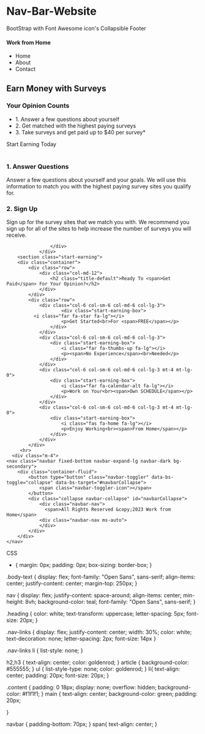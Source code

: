# Nav-Bar-Website
BootStrap with Font Awesome icon's Collapsible Footer
<!DOCTYPE html>
<html lang="en-us">
    <head>
      <meta name="description" content=""/>
	<meta name="keywords" content=""/>
       <meta charset="utf-8"/>
      <meta name="viewport" content="width-device, initial-scale=1">
        <title>Nav Bar/Website</title>
         <link 
      href="https://fonts.googleapis.com/css3?family=Open Sans&display=swap"      
               rel="stylesheet"/>
    <link rel="stylesheet" href="../style.css" />
      <script src="https://kit.fontawesome.com/515aecdffd.js"crossorgin"anonymous"></script>
      <link href="https://cdn.jsdelivr.net/npm/bootstrap@5.0.2/dist/css/bootstrap.min.css" rel="stylesheet">
<script src="https://cdn.jsdelivr.net/npm/bootstrap@5.0.2/dist/js/bootstrap.bundle.min.js"></script>
  </head>
  <body>
    <nav>
      <div class="heading">
        <h4>Work from Home</h4>
      </div>
      <ul class="nav-links">
             <li>Home</li>
        <li>About</li>
        <li>Contact</li>
      </ul>
    </nav>
    <h2> Earn Money with Surveys</h2>
    <h3> Your Opinion Counts</h3>
    <article>
    <div class="container">		
			<div class="row">			
				<div class="col-md-12">
					<div class="hero-text">
						<ul class="list-unstyled">
							<li><span>1.</span> Answer a few questions about yourself</li>
							<li><span>2.</span> Get matched with the highest paying surveys</li>
							<li><span>3.</span> Take surveys and get paid up to $40 per survey*</li>
						   </ul>           
					</div>
				</div>
			</div>
      </article>	
      <main>
      <a class="btn my-btn btn-large">Start Earning Today</a>
      </main>
      <br>
      <section class="how-to bg-white">
		<div class="container">
			<div class="row">	
				<div class="col-md-6 text-center">
					<div class="how-to-box">
						<i class="fas fa-question fa-2x"></i>
						<h3>1. Answer Questions</h3>
						<p>Answer a few questions about yourself and your goals. We will use this information to match you with the highest paying survey sites you qualify for.</p>
					</div>
				</div>
        <div class="col-md-6 text-center mt-4 mt-md-0">
					<div class="how-to-box">
						<i class="fas fa-clipboard-list fa-2x"></i>
						<h3>2. Sign Up</h3>
            <p>Sign up for the survey sites that we match you with. We recommend you sign up for all of the sites to help increase the number of surveys you will receive.</p>
            
					</div>
				</div>
        <section class="start-earning">
		<div class="container">		
			<div class="row">			
				<div class="col-md-12">
					<h2 class="title-default">Ready To <span>Get Paid</span> For Your Opinion?</h2>
				</div>
			</div>
			<div class="row">	
				<div class="col-6 col-sm-6 col-md-6 col-lg-3">
						<div class="start-earning-box">
              <i class="far fa-star fa-lg"></i>
						<p>Get Started<br>For <span>FREE</span></p>
					</div>
				</div>
				<div class="col-6 col-sm-6 col-md-6 col-lg-3">
					<div class="start-earning-box">
						<i class="far fa-thumbs-up fa-lg"></i>
						<p><span>No Experience</span><br>Needed</p>
					</div>
				</div>
				<div class="col-6 col-sm-6 col-md-6 col-lg-3 mt-4 mt-lg-0">
					<div class="start-earning-box">
						<i class="far fa-calendar-alt fa-lg"></i>
						<p>Work on Your<br><span>Own SCHEDULE</span></p>
					</div>
				</div>
				<div class="col-6 col-sm-6 col-md-6 col-lg-3 mt-4 mt-lg-0">
					<div class="start-earning-box">
						<i class="fas fa-home fa-lg"></i>
						<p>Enjoy Working<br><span>From Home</span></p>
					</div>
				</div>
			</div>
         <hr> 
      <div class="m-4">
    <nav class="navbar fixed-bottom navbar-expand-lg navbar-dark bg-secondary">
        <div class="container-fluid">
            <button type="button" class="navbar-toggler" data-bs-toggle="collapse" data-bs-target="#navbarCollapse">
                <span class="navbar-toggler-icon"></span>
            </button>
            <div class="collapse navbar-collapse" id="navbarCollapse">
                <div class="navbar-nav">
                  <span>All Rights Reserved &copy;2023 Work from Home</span>   
                <div class="navbar-nav ms-auto">  
                </div>
            </div>
        </div>
    </nav>
      
    		
  </body>
</html>
           
CSS
* {
  margin: 0px;
  padding: 0px;
  box-sizing: border-box;
}

.body-text {
  display: flex;
  font-family: "Open Sans", sans-serif;
  align-items: center;
  justify-content: center;
  margin-top: 250px;
}

nav {
  display: flex;
  justify-content: space-around;
  align-items: center;
  min-height: 8vh;
  background-color: teal;
    font-family: "Open Sans", sans-serif;
}

.heading {
  color: white;
  text-transform: uppercase;
  letter-spacing: 5px;
  font-size: 20px;
}

.nav-links {
  display: flex;
  justify-content: center;
  width: 30%;
  color: white;
  text-decoration: none;
  letter-spacing: 2px;
  font-size: 14px
}

.nav-links li {
  list-style: none;
}

h2,h3 {
  text-align: center;
  color: goldenrod; 
}
article {
  background-color: #555555;
}
ul {
  list-style-type: none;
  color: goldenrod;
}
li{
  text-align: center;
  padding: 20px;
  font-size: 20px; 
}

.content {
  padding: 0 18px;
  display: none;
  overflow: hidden;
  background-color: #f1f1f1;
}
main {
  text-align: center;
  background-color: green;
  padding: 20px;
  
}

navbar {
  padding-bottom: 70px;
}
span{
  text-align: center;
}
  





